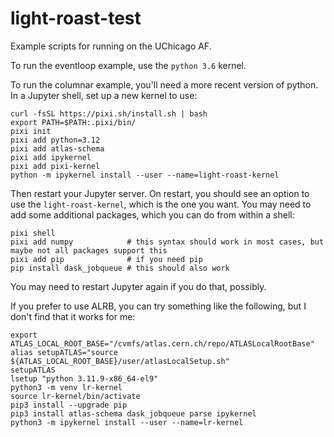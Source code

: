 # light-roast-test

Example scripts for running on the UChicago AF.

To run the eventloop example, use the `python 3.6` kernel.

To run the columnar example, you'll need a more recent version of python.  In a Jupyter shell, set up a new kernel to use:

```
curl -fsSL https://pixi.sh/install.sh | bash
export PATH=$PATH:.pixi/bin/
pixi init
pixi add python=3.12
pixi add atlas-schema
pixi add ipykernel
pixi add pixi-kernel
python -m ipykernel install --user --name=light-roast-kernel
```

Then restart your Jupyter server.  On restart, you should see an option to use the `light-roast-kernel`, which is the one you want.  You may need to add some additional packages, which you can do from within a shell:

```
pixi shell
pixi add numpy            # this syntax should work in most cases, but maybe not all packages support this
pixi add pip              # if you need pip
pip install dask_jobqueue # this should also work
```

You may need to restart Jupyter again if you do that, possibly.

If you prefer to use ALRB, you can try something like the following, but I don't find that it works for me:

```
export ATLAS_LOCAL_ROOT_BASE="/cvmfs/atlas.cern.ch/repo/ATLASLocalRootBase"
alias setupATLAS="source ${ATLAS_LOCAL_ROOT_BASE}/user/atlasLocalSetup.sh"
setupATLAS
lsetup "python 3.11.9-x86_64-el9"
python3 -m venv lr-kernel
source lr-kernel/bin/activate
pip3 install --upgrade pip
pip3 install atlas-schema dask_jobqueue parse ipykernel
python3 -m ipykernel install --user --name=lr-kernel
```
